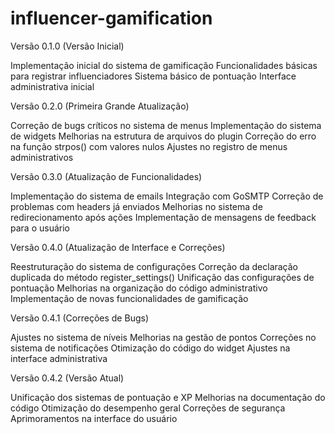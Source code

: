 # influencer-gamification

Versão 0.1.0 (Versão Inicial)

Implementação inicial do sistema de gamificação
Funcionalidades básicas para registrar influenciadores
Sistema básico de pontuação
Interface administrativa inicial

Versão 0.2.0 (Primeira Grande Atualização)

Correção de bugs críticos no sistema de menus
Implementação do sistema de widgets
Melhorias na estrutura de arquivos do plugin
Correção do erro na função strpos() com valores nulos
Ajustes no registro de menus administrativos

Versão 0.3.0 (Atualização de Funcionalidades)

Implementação do sistema de emails
Integração com GoSMTP
Correção de problemas com headers já enviados
Melhorias no sistema de redirecionamento após ações
Implementação de mensagens de feedback para o usuário

Versão 0.4.0 (Atualização de Interface e Correções)

Reestruturação do sistema de configurações
Correção da declaração duplicada do método register_settings()
Unificação das configurações de pontuação
Melhorias na organização do código administrativo
Implementação de novas funcionalidades de gamificação

Versão 0.4.1 (Correções de Bugs)

Ajustes no sistema de níveis
Melhorias na gestão de pontos
Correções no sistema de notificações
Otimização do código do widget
Ajustes na interface administrativa

Versão 0.4.2 (Versão Atual)

Unificação dos sistemas de pontuação e XP
Melhorias na documentação do código
Otimização do desempenho geral
Correções de segurança
Aprimoramentos na interface do usuário
